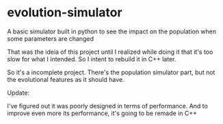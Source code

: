 # evolution-simulator
A basic simulator built in python to see the impact on the population when some parameters are changed

That was the ideia of this project until I realized while doing it that it's too slow for what I intended. So I intent to rebuild it in C++ later.

So it's a incomplete project. There's the population simulator part, but not the evolutional features as it should have.

Update:

I've figured out it was poorly designed in terms of performance. And to improve even more its performance, it's going to be remade in C++
